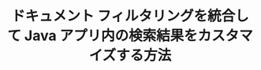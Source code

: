 ---
############################# Static ############################
layout: "auto-gen-gist"
draft: false
path: "ja/search/java/filters/ods/"
otherformats: PDF DOC DOT DOCX DOCM DOTX DOTM TXT ODT OTT RTF XLS XLT XLSX XLSM XLSB XLTX XLTM XLA XLAM OTS CSV TSV XML PPT PPS POT PPTX PPTM POTX POTM PPSX PPSM ODP PST OST EML EMLX MSG ONE ZIP XHTML MHTML MD CHM EPUB  FB2 

############################# Head ############################
head_title: "Java API 経由で検索結果に ODS ドキュメント フィルタリングを統合しますか?"
head_description: "GroupDocs.Search Java API は、ソフトウェア開発者が ODS ドキュメント検索機能を追加し、ドキュメント フィルタリングを適用して Java API を介して検索結果をカスタマイズするのに役立ちます。"

############################# Header ############################
title: "ドキュメント フィルタリングを統合して Java アプリ内の検索結果をカスタマイズする方法"
description: "GroupDocs.Search Java API を使用すると、プログラマーは高度な ODS ドキュメント検索機能を統合したり、Java アプリでドキュメント フィルタリングを設定して検索結果をカスタマイズしたりできます。"

######################### Download Button #######################
button:
    enable: true

############################# About ############################
about:
    enable: true
    title: "ドキュメント フィルタリングを統合して Java アプリ内の検索結果をカスタマイズする方法"
    content: |
       ドキュメント フィルタリングは、ソフトウェア アプリケーションがドキュメントを検索および取得できるようにする非常に便利なアクティビティです。これにより、ユーザーがインデックス付きドキュメントのテキストに入力した関連する一連の単語が検索されます。フィルターには、レコードの選択に使用される基準を定義する一連のルールが含まれています。ドキュメント フィルタリングにより、ユーザーは検索を特定のセクションまたは特定のドキュメント タイプに限定したり、結果をナビゲートして探しているものを見つけたりすることができます。 GroupDocs.Search for Java は、機能豊富な高性能ドキュメント インデックス作成および検索 API であり、ソフトウェア開発者は、最も一般的なドキュメント ファイル形式のテキスト インデックス作成および検索を実行できるアプリケーションを作成できます。 PDF、HTML、Outlook 電子メール、Microsoft Office Word、Excel ワークシート、PowerPoint プレゼンテーション、Outlook MSG、PST などのさまざまなドキュメント タイプを完全にサポートします。ファイルパスフィルター、ファイル拡張子フィルター、属性フィルターなど、ユーザーが検索結果をカスタマイズするために使用できるさまざまな種類のファイラーがあります。

############################# content ############################
steps:
    enable: true
    block:
    - title_left: "Java 経由で ODS ドキュメントを検索する際にドキュメント フィルタを適用する"
      content_left: |
       GroupDocs.Search Java API は、ソフトウェア開発者が Java API を使用して検索機能を備えた強力なアプリケーションを作成するのに役立ちます。 以下の Java コード例は、わずか数行のコードでさまざまな種類のドキュメントを検索するためのドキュメント フィルタを適用する方法を示しています。

      title_right: "ODS文書検索時の文書フィルター設定"
      content_right: |
       * 最初に、インデックス フォルダーとドキュメント フォルダーへのパスを指定する必要があります。
       * [Index](https://apireference.groupdocs.com/search/java/com.groupdocs.search/Index#Index(java.lang.String)) クラスのインスタンスを呼び出して、指定したフォルダにインデックスを作成する
       * [add](https://apireference.groupdocs.com/search/java/com.groupdocs.search/Index#add(java.lang.String)) メソッドを呼び出して、指定したフォルダーからドキュメントのインデックスを作成する
       * [earchOptions](https://apireference.groupdocs.com/search/java/com.groupdocs.search.options/SearchOptions) クラスを呼び出して検索オプション オブジェクトを作成する
       * [setSearchDocumentFilter](https://apireference.groupdocs.com/search/java/com.groupdocs.search.options/SearchOptions#setSearchDocumentFilter(com.groupdocs.search.options.ISearchDocumentFilter)) メソッドを呼び出して、ドキュメント フィルターを設定します。
       * 検索を開始し、見つかった場合はテキスト ドキュメントを表示します
        
      gisthash: "6ad4038623777576484491239ce17125"
      gistfile: "set_document_filter_in_search_java.java"

    - title_left: "検索ドキュメント フィルターを組み合わせて Java 経由で複合フィルターを作成する"
      content_left: |
        GroupDocs.Search for Java を使用すると、ソフトウェア プログラマーは高度な検索機能を追加し、Java アプリケーション内のドキュメント検索にカスタム フィルターを適用できます。 ユーザーは、さまざまな種類の検索フィルターを組み合わせて、複合フィルターを作成できます。 次の Java コードは、検索ドキュメント フィルターを組み合わせて、ブール演算子 AND、OR、NOT などを使用して複合フィルターを作成する方法を、わずか数行のコードで示しています。

      title_right: "ODS ファイルを検索する複合フィルタを作成"
      content_right: |
       * 最初に、インデックス フォルダーとドキュメント フォルダーへのパスを指定する必要があります。
       * 絶対パスに「Einstein」という単語が含まれるすべての FB2 および EPUB ドキュメントを返す AND 複合フィルタを作成する
       * [SearchDocumentFilter](https://apireference.groupdocs.com/search/java/com.groupdocs.search.options/SearchOptions#setSearchDocumentFilter(com.groupdocs.search.options.ISearchDocumentFilter)) を呼び出して、filter1 を作成します。
       * [SearchDocumentFilter](https://apireference.groupdocs.com/search/java/com.groupdocs.search.options/SearchOptions#setSearchDocumentFilter(com.groupdocs.search.options.ISearchDocumentFilter)) を呼び出して、filter2 を作成します。
       * [createAnd](https://apireference.groupdocs.com/search/java/com.groupdocs.search/SearchDocumentFilter#createAnd(com.groupdocs.search.options.ISearchDocumentFilter...)) メソッドを呼び出してフィルターを組み合わせる
       * すべての DOC、DOCX、PDF、およびフル パスに Einstein という単語が含まれるすべてのドキュメントを返す OR 複合フィルターを作成します。
       * [SearchDocumentFilter](https://apireference.groupdocs.com/search/java/com.groupdocs.search.options/SearchOptions#setSearchDocumentFilter(com.groupdocs.search.options.ISearchDocumentFilter)) を呼び出して、filter3 を作成します。
       * [SearchDocumentFilter](https://apireference.groupdocs.com/search/java/com.groupdocs.search.options/SearchOptions#setSearchDocumentFilter(com.groupdocs.search.options.ISearchDocumentFilter)) を呼び出して、filter4 を作成します。
       * [createOr](https://apireference.groupdocs.com/search/java/com.groupdocs.search/SearchDocumentFilter#createOr(com.groupdocs.search.options.ISearchDocumentFilter...)) メソッドを呼び出してフィルターを組み合わせる
       * TXT ドキュメントを除く、見つかったすべてのドキュメントを返すフィルターの作成
       * [SearchDocumentFilter](https://apireference.groupdocs.com/search/java/com.groupdocs.search.options/SearchOptions#setSearchDocumentFilter(com.groupdocs.search.options.ISearchDocumentFilter)) を呼び出して、filter4 を作成します。
       * [createNot](https://apireference.groupdocs.com/search/java/com.groupdocs.search/SearchDocumentFilter#createNot(com.groupdocs.search.options.ISearchDocumentFilter)) メソッドを呼び出して Not フィルターを適用する

      gisthash: "db9ab9384dcacb90c5bbdad98a2d2cba"
      gistfile: "combine_document_filter_in_search_java.java"
      
    - title_left: "システム要求"
      content_left: |
        GroupDocs.Search for Javaは、すべての主要なプラットフォームとオペレーティングシステムでサポートされています。 完全なシステム要件ガイドについては、以下のコードを実行する前に[システム要件](https://docs.groupdocs.com/search/java/system-requirements/) にアクセスしてください。次の前提条件がインストールされていることを確認してください。 システム：
          *オペレーティングシステム：Microsoft Windows、Linux、MacOS
          * Javaバージョンのサポート：J2SE 7.0（1.7）、J2SE 8.0（1.8）以降
          * GroupDocsの最新バージョンを入手します。GroupDocs[リポジトリ](https://repository.groupdocs.com/repo/com/groupdocs/groupdocs-search/) からJavaAPIを検索します。
        
      title_right: "GroupDocs.Searchを使用する理由"
      content_right: |
        * メモリ内およびディスク上での検索インデックスの作成。
        * ファイル、ストリーム、または構造からインデックスを作成する機能。
        * パスワードで保護されたドキュメントのインデックス作成のサポート。
        * 複数のインデックスのマージのサポート。
        * 検索のインデックス作成中にドキュメントをフィルタリングします。
        * 検索中のスペルチェックのサポート。
        * ブレンドされた文字は完全にサポートされています
        * さまざまな種類の検索を1つの検索クエリに結合します。
        * 単純な単語と正規表現の検索のサポート
        * 検索クエリでのエイリアス置換を完全にサポートします。

demos:
    enable: true
        

more_formats:
    enable: true


back_to_top:
    enable: true
---